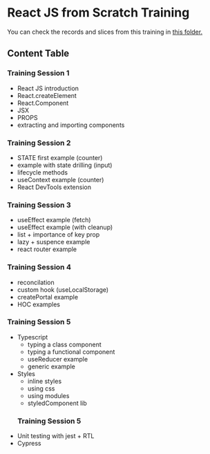 
# React JS from Scratch Training

You can check the records and slices from this training in [this folder.](https://drive.google.com/drive/folders/1IS6C81fQViNgeg7euaHuIfPsn1H9HjiI?usp=share_link)

## Content Table
### Training Session 1
- React JS introduction
- React.createElement
- React.Component
- JSX
- PROPS
- extracting and importing components
### Training Session 2
- STATE first example (counter)
- example with state drilling (input)
- lifecycle methods
- useContext example (counter)
- React DevTools extension
### Training Session 3
- useEffect example (fetch)
- useEffect example (with cleanup)
- list + importance of key prop
- lazy + suspence example
- react router example
### Training Session 4
- reconcilation
- custom hook (useLocalStorage)
- createPortal example
- HOC examples
### Training Session 5
- Typescript
  - typing a class component
  - typing a functional component
  - useReducer example
  - generic example
- Styles
  - inline styles
  - using css
  - using modules
  - styledComponent lib
  ### Training Session 5
- Unit testing with jest + RTL
- Cypress


